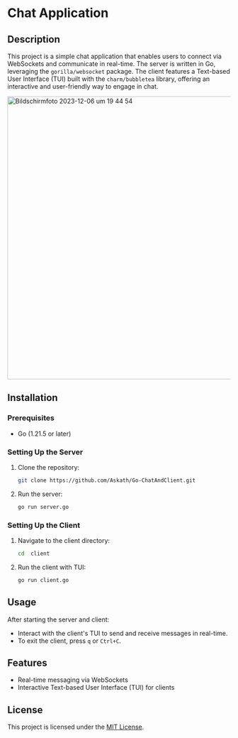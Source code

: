 # Chat Application

## Description

This project is a simple chat application that enables users to connect via WebSockets and communicate in real-time. The server is written in Go, leveraging the `gorilla/websocket` package. The client features a Text-based User Interface (TUI) built with the `charm/bubbletea` library, offering an interactive and user-friendly way to engage in chat.


<img width="638" alt="Bildschirmfoto 2023-12-06 um 19 44 54" src="https://github.com/Askath/Go-ChatAndClient/assets/42957914/f52a8d42-9e9a-4da6-a962-835d6a1806f8">

## Installation

### Prerequisites

- Go (1.21.5 or later)

### Setting Up the Server

1. Clone the repository:

   ```bash
   git clone https://github.com/Askath/Go-ChatAndClient.git
   ```

2. Run the server:
   ```bash
   go run server.go
   ```

### Setting Up the Client

1. Navigate to the client directory:
   ```bash
   cd  client
   ```
2. Run the client with TUI:
   ```bash
   go run client.go
   ```

## Usage

After starting the server and client:

- Interact with the client's TUI to send and receive messages in real-time.
- To exit the client, press `q` or `Ctrl+C`.

## Features

- Real-time messaging via WebSockets
- Interactive Text-based User Interface (TUI) for clients

## License

This project is licensed under the [MIT License](LICENSE).
